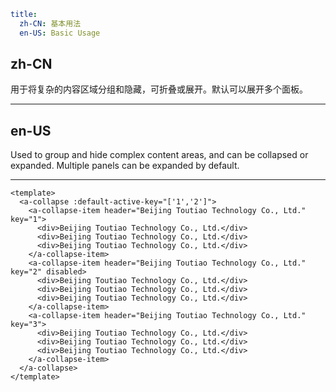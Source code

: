 ```yaml
title:
  zh-CN: 基本用法
  en-US: Basic Usage
```

## zh-CN

用于将复杂的内容区域分组和隐藏，可折叠或展开。默认可以展开多个面板。

---

## en-US

Used to group and hide complex content areas, and can be collapsed or expanded. Multiple panels can be expanded by default.

---

```vue
<template>
  <a-collapse :default-active-key="['1','2']">
    <a-collapse-item header="Beijing Toutiao Technology Co., Ltd." key="1">
      <div>Beijing Toutiao Technology Co., Ltd.</div>
      <div>Beijing Toutiao Technology Co., Ltd.</div>
      <div>Beijing Toutiao Technology Co., Ltd.</div>
    </a-collapse-item>
    <a-collapse-item header="Beijing Toutiao Technology Co., Ltd." key="2" disabled>
      <div>Beijing Toutiao Technology Co., Ltd.</div>
      <div>Beijing Toutiao Technology Co., Ltd.</div>
      <div>Beijing Toutiao Technology Co., Ltd.</div>
    </a-collapse-item>
    <a-collapse-item header="Beijing Toutiao Technology Co., Ltd." key="3">
      <div>Beijing Toutiao Technology Co., Ltd.</div>
      <div>Beijing Toutiao Technology Co., Ltd.</div>
      <div>Beijing Toutiao Technology Co., Ltd.</div>
    </a-collapse-item>
  </a-collapse>
</template>
```
